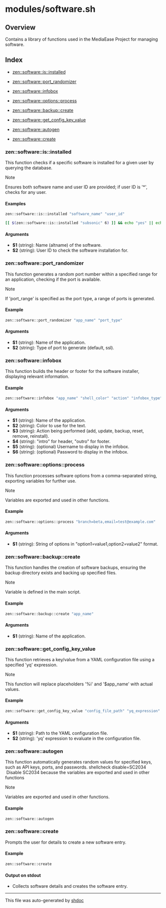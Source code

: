 # modules/software.sh

## Overview

Contains a library of functions used in the MediaEase Project for managing software.

## Index

* [zen::software::is::installed](#zensoftwareisinstalled)

* [zen::software::port_randomizer](#zensoftwareportrandomizer)

* [zen::software::infobox](#zensoftwareinfobox)

* [zen::software::options::process](#zensoftwareoptionsprocess)

* [zen::software::backup::create](#zensoftwarebackupcreate)

* [zen::software::get_config_key_value](#zensoftwaregetconfigkeyvalue)

* [zen::software::autogen](#zensoftwareautogen)

* [zen::software::create](#zensoftwarecreate)


### zen::software::is::installed

This function checks if a specific software is installed for a given user by querying the database.

> [!NOTE]
> Ensures both software name and user ID are provided; if user ID is '*', checks for any user.

#### Examples

```bash
zen::software::is::installed "software_name" "user_id"
```

```bash
[[ $(zen::software::is::installed "subsonic" 6) ]] && echo "yes" || echo "no"
```

#### Arguments

* **$1** (string): Name (altname) of the software.
* **$2** (string): User ID to check the software installation for.

### zen::software::port_randomizer

This function generates a random port number within a specified range for an application, checking if the port is available.

> [!NOTE]
> If 'port_range' is specified as the port type, a range of ports is generated.

#### Example

```bash
zen::software::port_randomizer "app_name" "port_type"
```

#### Arguments

* **$1** (string): Name of the application.
* **$2** (string): Type of port to generate (default, ssl).

### zen::software::infobox

This function builds the header or footer for the software installer, displaying relevant information.

#### Example

```bash
zen::software::infobox "app_name" "shell_color" "action" "infobox_type"
```

#### Arguments

* **$1** (string): Name of the application.
* **$2** (string): Color to use for the text.
* **$3** (string): Action being performed (add, update, backup, reset, remove, reinstall).
* **$4** (string): "intro" for header, "outro" for footer.
* **$5** (string): (optional) Username to display in the infobox.
* **$6** (string): (optional) Password to display in the infobox.

### zen::software::options::process

This function processes software options from a comma-separated string, exporting variables for further use.

> [!NOTE]
> Variables are exported and used in other functions.

#### Example

```bash
zen::software::options::process "branch=beta,email=test@example.com"
```

#### Arguments

* **$1** (string): String of options in "option1=value1,option2=value2" format.

### zen::software::backup::create

This function handles the creation of software backups, ensuring the backup directory exists and backing up specified files.

> [!NOTE]
> Variable is defined in the main script.

#### Example

```bash
zen::software::backup::create "app_name"
```

#### Arguments

* **$1** (string): Name of the application.

### zen::software::get_config_key_value

This function retrieves a key/value from a YAML configuration file using a specified 'yq' expression.

> [!NOTE]
> This function will replace placeholders '%i' and '$app_name' with actual values.

#### Example

```bash
zen::software::get_config_key_value "config_file_path" "yq_expression"
```

#### Arguments

* **$1** (string): Path to the YAML configuration file.
* **$2** (string): 'yq' expression to evaluate in the configuration file.

### zen::software::autogen

This function automatically generates random values for specified keys, such as API keys, ports, and passwords.
shellcheck disable=SC2034
 Disable SC2034 because the variables are exported and used in other functions

> [!NOTE]
> Variables are exported and used in other functions.

#### Example

```bash
zen::software::autogen
```

### zen::software::create

Prompts the user for details to create a new software entry.

#### Example

```bash
zen::software::create
```

#### Output on stdout

* Collects software details and creates the software entry.

---
This file was auto-generated by [shdoc](https://github.com/MediaEase/shdoc)
